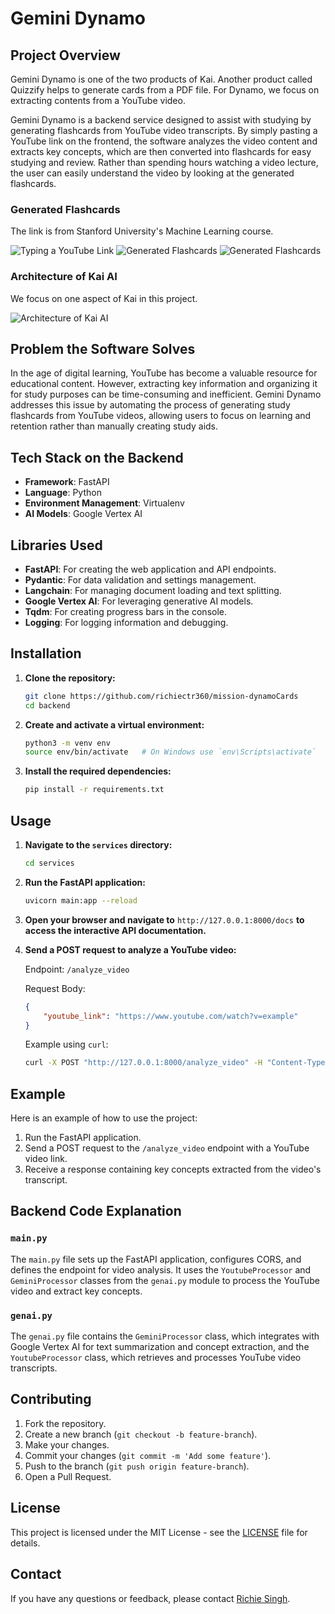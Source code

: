 # Gemini Dynamo

## Project Overview

Gemini Dynamo is one of the two products of Kai. Another product called Quizzify helps to generate cards from a PDF file. For Dynamo, we focus on extracting contents from a YouTube video.

Gemini Dynamo is a backend service designed to assist with studying by generating flashcards from YouTube video transcripts. By simply pasting a YouTube link on the frontend, the software analyzes the video content and extracts key concepts, which are then converted into flashcards for easy studying and review. Rather than spending hours watching a video lecture, the user can easily understand the video by looking at the generated flashcards.

### Generated Flashcards

The link is from Stanford University's Machine Learning course.

![Typing a YouTube Link](shots/link.png)
![Generated Flashcards](shots/card_1.png)
![Generated Flashcards](shots/card_2.png)

### Architecture of Kai AI

We focus on one aspect of Kai in this project.

![Architecture of Kai AI](shots/architecture.png)

## Problem the Software Solves

In the age of digital learning, YouTube has become a valuable resource for educational content. However, extracting key information and organizing it for study purposes can be time-consuming and inefficient. Gemini Dynamo addresses this issue by automating the process of generating study flashcards from YouTube videos, allowing users to focus on learning and retention rather than manually creating study aids.

## Tech Stack on the Backend

- **Framework**: FastAPI
- **Language**: Python
- **Environment Management**: Virtualenv
- **AI Models**: Google Vertex AI

## Libraries Used

- **FastAPI**: For creating the web application and API endpoints.
- **Pydantic**: For data validation and settings management.
- **Langchain**: For managing document loading and text splitting.
- **Google Vertex AI**: For leveraging generative AI models.
- **Tqdm**: For creating progress bars in the console.
- **Logging**: For logging information and debugging.

## Installation

1. **Clone the repository:**

    ```bash
    git clone https://github.com/richiectr360/mission-dynamoCards
    cd backend
    ```

2. **Create and activate a virtual environment:**

    ```bash
    python3 -m venv env
    source env/bin/activate   # On Windows use `env\Scripts\activate`
    ```

3. **Install the required dependencies:**

    ```bash
    pip install -r requirements.txt
    ```

## Usage

1. **Navigate to the `services` directory:**

    ```bash
    cd services
    ```

2. **Run the FastAPI application:**

    ```bash
    uvicorn main:app --reload
    ```

3. **Open your browser and navigate to** `http://127.0.0.1:8000/docs` **to access the interactive API documentation.**

4. **Send a POST request to analyze a YouTube video:**

    Endpoint: `/analyze_video`
    
    Request Body:
    ```json
    {
        "youtube_link": "https://www.youtube.com/watch?v=example"
    }
    ```

    Example using `curl`:
    ```bash
    curl -X POST "http://127.0.0.1:8000/analyze_video" -H "Content-Type: application/json" -d '{"youtube_link": "https://www.youtube.com/watch?v=example"}'
    ```

## Example

Here is an example of how to use the project:

1. Run the FastAPI application.
2. Send a POST request to the `/analyze_video` endpoint with a YouTube video link.
3. Receive a response containing key concepts extracted from the video's transcript.

## Backend Code Explanation

### `main.py`

The `main.py` file sets up the FastAPI application, configures CORS, and defines the endpoint for video analysis. It uses the `YoutubeProcessor` and `GeminiProcessor` classes from the `genai.py` module to process the YouTube video and extract key concepts.

### `genai.py`

The `genai.py` file contains the `GeminiProcessor` class, which integrates with Google Vertex AI for text summarization and concept extraction, and the `YoutubeProcessor` class, which retrieves and processes YouTube video transcripts.

## Contributing

1. Fork the repository.
2. Create a new branch (`git checkout -b feature-branch`).
3. Make your changes.
4. Commit your changes (`git commit -m 'Add some feature'`).
5. Push to the branch (`git push origin feature-branch`).
6. Open a Pull Request.

## License

This project is licensed under the MIT License - see the [LICENSE](LICENSE) file for details.

## Contact

If you have any questions or feedback, please contact [Richie Singh](mailto:richie.amornchotsingh@gmail.com).
